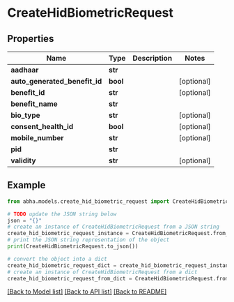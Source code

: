 # CreateHidBiometricRequest


## Properties

Name | Type | Description | Notes
------------ | ------------- | ------------- | -------------
**aadhaar** | **str** |  | 
**auto_generated_benefit_id** | **bool** |  | [optional] 
**benefit_id** | **str** |  | [optional] 
**benefit_name** | **str** |  | 
**bio_type** | **str** |  | [optional] 
**consent_health_id** | **bool** |  | [optional] 
**mobile_number** | **str** |  | [optional] 
**pid** | **str** |  | 
**validity** | **str** |  | [optional] 

## Example

```python
from abha.models.create_hid_biometric_request import CreateHidBiometricRequest

# TODO update the JSON string below
json = "{}"
# create an instance of CreateHidBiometricRequest from a JSON string
create_hid_biometric_request_instance = CreateHidBiometricRequest.from_json(json)
# print the JSON string representation of the object
print(CreateHidBiometricRequest.to_json())

# convert the object into a dict
create_hid_biometric_request_dict = create_hid_biometric_request_instance.to_dict()
# create an instance of CreateHidBiometricRequest from a dict
create_hid_biometric_request_from_dict = CreateHidBiometricRequest.from_dict(create_hid_biometric_request_dict)
```
[[Back to Model list]](../README.md#documentation-for-models) [[Back to API list]](../README.md#documentation-for-api-endpoints) [[Back to README]](../README.md)


